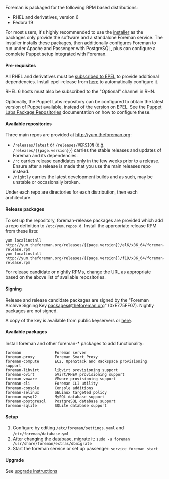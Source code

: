 
Foreman is packaged for the following RPM based distributions:

* RHEL and derivatives, version 6
* Fedora 19

For most users, it's highly recommended to use the [installer](manuals/{{page.version}}/index.html#3.2ForemanInstaller) as the packages only provide the software and a standalone Foreman service.  The installer installs these packages, then additionally configures Foreman to run under Apache and Passenger with PostgreSQL, plus can configure a complete Puppet setup integrated with Foreman.

#### Pre-requisites

All RHEL and derivatives must be [subscribed to EPEL](http://fedoraproject.org/wiki/EPEL) to provide additional dependencies.  Install epel-release from [here](http://fedoraproject.org/wiki/EPEL#How_can_I_use_these_extra_packages.3F) to automatically configure it.

RHEL 6 hosts must also be subscribed to the "Optional" channel in RHN.

Optionally, the Puppet Labs repository can be configured to obtain the latest version of Puppet available, instead of the version on EPEL.  See the [Puppet Labs Package Repositories](http://docs.puppetlabs.com/guides/puppetlabs_package_repositories.html#for-red-hat-enterprise-linux-and-derivatives) documentation on how to configure these.

#### Available repositories

Three main repos are provided at <http://yum.theforeman.org>:

* `/releases/latest` or `/releases/VERSION` (e.g. `/releases/{{page.version}}`) carries the stable releases and updates of Foreman and its dependencies.
* `/rc` carries release candidates only in the few weeks prior to a release.  Ensure after a release is made that you use the main releases repo instead.
* `/nightly` carries the latest development builds and as such, may be unstable or occasionally broken.

Under each repo are directories for each distribution, then each architecture.

#### Release packages

To set up the repository, foreman-release packages are provided which add a repo definition to `/etc/yum.repos.d`.  Install the appropriate release RPM from these lists:

    yum localinstall http://yum.theforeman.org/releases/{{page.version}}/el6/x86_64/foreman-release.rpm
    yum localinstall http://yum.theforeman.org/releases/{{page.version}}/f19/x86_64/foreman-release.rpm

For release candidate or nightly RPMs, change the URL as appropriate based on the above list of available repositories.

#### Signing

Release and release candidate packages are signed by the "Foreman Archive Signing Key <packages@theforeman.org>" (0xE775FF07).  Nightly packages are not signed.

A copy of the key is available from public keyservers or [here](http://yum.theforeman.org/RPM-GPG-KEY-foreman).

#### Available packages

Install foreman and other foreman-* packages to add functionality:

    foreman               Foreman server
    foreman-proxy         Foreman Smart Proxy
    foreman-compute       EC2, OpenStack and Rackspace provisioning support
    foreman-libvirt       libvirt provisioning support
    foreman-ovirt         oVirt/RHEV provisioning support
    foreman-vmware        VMware provisioning support
    foreman-cli           Foreman CLI utility
    foreman-console       Console additions
    foreman-selinux       SELinux targeted policy
    foreman-mysql2        MySQL database support
    foreman-postgresql    PostgreSQL database support
    foreman-sqlite        SQLite database support

#### Setup

1. Configure by editing `/etc/foreman/settings.yaml` and `/etc/foreman/database.yml`
1. After changing the database, migrate it: `sudo -u foreman /usr/share/foreman/extras/dbmigrate`
1. Start the foreman service or set up passenger: `service foreman start`

#### Upgrade

See [upgrade instructions](manuals/{{page.version}}/index.html#3.6Upgrade)

